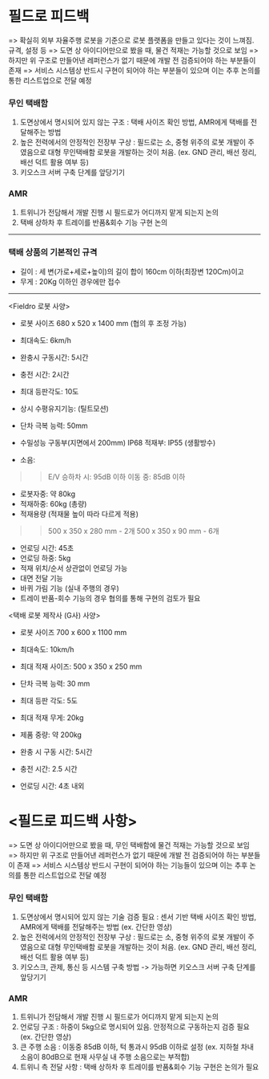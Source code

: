 # 필드로 피드백
=> 확실히 외부 자율주행 로봇을 기준으로 로봇 플랫폼을  만들고 있다는 것이 느껴짐. 규격, 설정 등
=>  도면 상 아이디어만으로 봤을 때, 물건 적재는 가능할 것으로 보임
=> 하지만 위 구조로 만들어낸 레퍼런스가 없기 때문에 개발 전 검증되어야 하는 부분들이 존재
=> 서비스 시스템상 반드시 구현이 되어야 하는 부분들이 있으며 이는 추후 논의를 통한 리스트업으로 전달 예정

### 무인 택배함
1. 도면상에서 명시되어 있지  않는 구조 : 택배 사이즈 확인 방법, AMR에게 택배를 전달해주는 방법
2. 높은 전력에서의 안정적인 전장부 구상 : 필드로는 소, 중형 위주의 로봇 개발이 주였음으로 대형 무인택배함 로봇을 개발하는 것이 처음.
(ex. GND 관리, 배선 정리, 배선 덕트 활용 여부 등)
3. 키오스크 서버 구축 단계를 앞당기기

### AMR
1. 트위니가 전담해서 개발 진행 시 필드로가 어디까지 맡게 되는지 논의
2. 택배 상하차 후 트레이를 반품&회수 기능 구현 논의


---
### 택배 상품의 기본적인 규격
- 길이 : 세 변(가로+세로+높이)의 길이 합이 160cm 이하(최장변 120Cm)이고
- 무게 : 20Kg 이하인 경우에만 접수

---

<Fieldro 로봇 사양>
- 로봇 사이즈 680 x 520 x 1400 mm (협의 후 조정 가능)
- 최대속도: 6km/h
- 완충시 구동시간: 5시간
- 충전 시간: 2시간
- 최대 등판각도: 10도
- 상시 수평유지기능: (틸트모션)
- 단차 극복 능력: 50mm
- 수밀성능
구동부(지면에서 200mm) IP68
적재부: IP55 (생활방수)

- 소음:
>> E/V 승하차 시: 95dB 이하
>> 이동 중: 85dB 이하
- 로봇자중: 약 80kg
- 적재하중: 60kg (총량)
- 적재용량 (적재물 높이 따라 다르게 적용)
>> 500 x 350 x 280 mm - 2개
>> 500 x 350 x 90 mm - 6개
- 언로딩 시간: 45초
- 언로딩 하중: 5kg
- 적재 위치/순서 상관없이 언로딩 가능
- 대면 전달 기능
- 바퀴 가림 기능 (실내 주행의 경우)
- 트레이 반품-회수 기능의 경우 협의를 통해 구현의 검토가 필요

 

<택배 로봇 제작사 (G사) 사양>

- 로봇 사이즈 700 x 600 x 1100 mm

- 최대속도: 10km/h

- 최대 적재 사이즈: 500 x 350 x 250 mm

- 단차 극복 능력: 30 mm

- 최대 등판 각도: 5도

- 최대 적재 무게: 20kg

- 제품 중량: 약 200kg

- 완충 시 구동 시간: 5시간

- 충전 시간: 2.5 시간

- 언로딩 시간: 4초 내외

# <필드로 피드백 사항>

=> 도면 상 아이디어만으로 봤을 때, 무인 택배함에 물건 적재는 가능할 것으로 보임
=> 하지만 위 구조로 만들어낸 레퍼런스가 없기 때문에 개발 전 검증되어야 하는 부분들이 존재
=> 서비스 시스템상 반드시 구현이 되어야 하는 기능들이 있으며 이는 추후 논의를 통한 리스트업으로 전달 예정

### 무인 택배함
1. 도면상에서 명시되어 있지  않는 기술 검증 필요 : 센서 기반 택배 사이즈 확인 방법, AMR에게 택배를 전달해주는 방법
(ex. 간단한 영상)
2. 높은 전력에서의 안정적인 전장부 구상 : 필드로는 소, 중형 위주의 로봇 개발이 주였음으로 대형 무인택배함 로봇을 개발하는 것이 처음.
(ex. GND 관리, 배선 정리, 배선 덕트 활용 여부 등)
3. 키오스크, 관제, 통신 등 시스템 구축 방법
   -> 가능하면 키오스크 서버 구축 단계를 앞당기기

### AMR
1. 트위니가 전담해서 개발 진행 시 필드로가 어디까지 맡게 되는지 논의
2. 언로딩 구조 : 하중이 5kg으로 명시되어 있음. 안정적으로 구동하는지 검증 필요
(ex. 간단한 영상)
3. 큰 주행 소음 : 이동중 85dB 이하, 턱 통과시 95dB 이하로 설정
(ex. 지하철 차내 소음이 80dB으로 현재 사무실 내 주행 소음으로는 부적합)
4. 트위니 측 전달 사항 : 택배 상하차 후 트레이를 반품&회수 기능 구현은 논의가 필요

